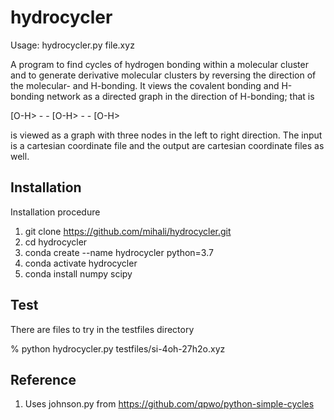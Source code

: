 # hydrocycler

Usage: hydrocycler.py file.xyz

A program to find cycles of hydrogen bonding within a molecular cluster and to generate derivative molecular clusters by reversing the direction of the molecular- and H-bonding. It views the covalent bonding and H-bonding network as a directed graph in the direction of H-bonding; that is 

[O-H> - - [O-H> - - [O-H>

is viewed as a graph with three nodes in the left to right direction. The input is a cartesian coordinate file and the output are cartesian coordinate files as well. 

## Installation

Installation procedure 
1. git clone https://github.com/mihali/hydrocycler.git 
2. cd hydrocycler
3. conda create --name hydrocycler python=3.7 
4. conda activate hydrocycler
5. conda install numpy scipy

## Test

There are files to try in the testfiles directory

% python hydrocycler.py testfiles/si-4oh-27h2o.xyz

## Reference

1. Uses johnson.py from https://github.com/qpwo/python-simple-cycles



  
